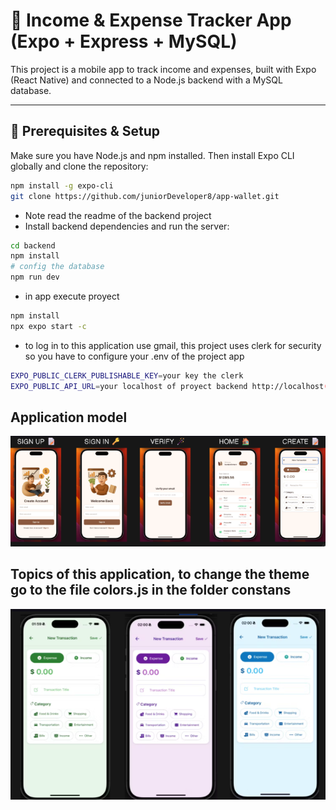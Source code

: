 # 📱 Income & Expense Tracker App (Expo + Express + MySQL)

This project is a mobile app to track income and expenses, built with Expo (React Native) and connected to a Node.js backend with a MySQL database.

---

## 🚀 Prerequisites & Setup

Make sure you have Node.js and npm installed. Then install Expo CLI globally and clone the repository:

```bash
npm install -g expo-cli
git clone https://github.com/juniorDeveloper8/app-wallet.git
```

- Note read the readme of the backend project
- Install backend dependencies and run the server:

```bash
cd backend
npm install
# config the database
npm run dev
```
- in app execute proyect

```bash
npm install
npx expo start -c
```

- to log in to this application use gmail, this project uses clerk for security so you have to configure your .env of the project app

```bash
EXPO_PUBLIC_CLERK_PUBLISHABLE_KEY=your key the clerk
EXPO_PUBLIC_API_URL=your localhost of proyect backend http://localhost(or)yourIp/api
```
## Application model
![modelo](./doc/app-model.png)

## Topics of this application, to change the theme go to the file colors.js in the folder constans
![themes](doc/theme-app.png)

